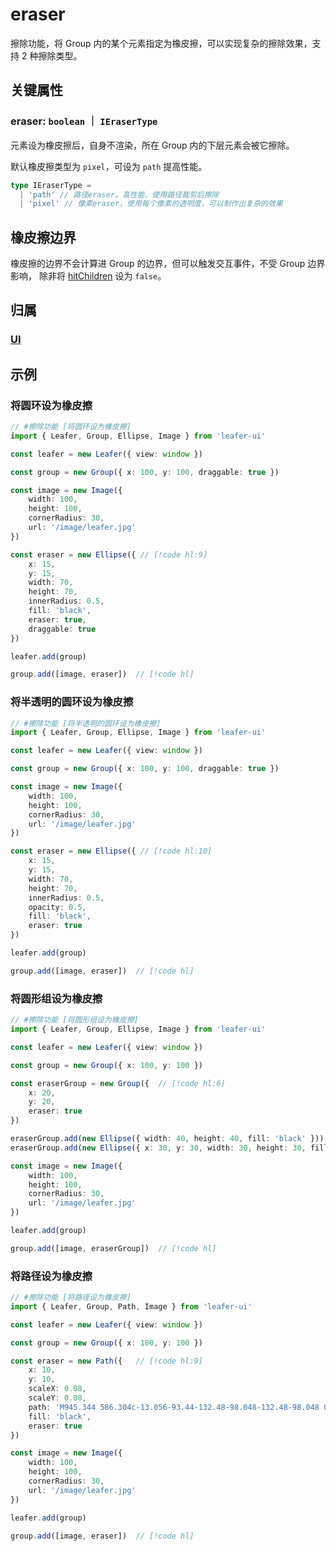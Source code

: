 <script setup>
import Case from '/component/Case.vue'
</script>

# eraser

擦除功能，将 Group 内的某个元素指定为橡皮擦，可以实现复杂的擦除效果，支持 2 种擦除类型。

<case name="Eraser" editor=false></case>

## 关键属性

### eraser: `boolean` ｜ `IEraserType`

元素设为橡皮擦后，自身不渲染，所在 Group 内的下层元素会被它擦除。

默认橡皮擦类型为 `pixel`，可设为 `path` 提高性能。

```ts
type IEraserType =
  | 'path' // 路径eraser，高性能，使用路径裁剪后擦除
  | 'pixel' // 像素eraser，使用每个像素的透明度，可以制作出复杂的效果
```

## 橡皮擦边界

橡皮擦的边界不会计算进 Group 的边界，但可以触发交互事件，不受 Group 边界影响， 除非将 [hitChildren](./hit.md#hitchildren-boolean) 设为 `false`。

## 归属

### [UI](/reference/display/UI.md)

## 示例

<case name="Eraser" index=0 editor=false></case>

### 将圆环设为橡皮擦

```ts
// #擦除功能 [将圆环设为橡皮擦]
import { Leafer, Group, Ellipse, Image } from 'leafer-ui'

const leafer = new Leafer({ view: window })

const group = new Group({ x: 100, y: 100, draggable: true })

const image = new Image({
    width: 100,
    height: 100,
    cornerRadius: 30,
    url: '/image/leafer.jpg'
})

const eraser = new Ellipse({ // [!code hl:9]
    x: 15,
    y: 15,
    width: 70,
    height: 70,
    innerRadius: 0.5,
    fill: 'black',
    eraser: true,
    draggable: true
})

leafer.add(group)

group.add([image, eraser])  // [!code hl]
```

<case name="Eraser" index=1 editor=false></case>

### 将半透明的圆环设为橡皮擦

```ts
// #擦除功能 [将半透明的圆环设为橡皮擦]
import { Leafer, Group, Ellipse, Image } from 'leafer-ui'

const leafer = new Leafer({ view: window })

const group = new Group({ x: 100, y: 100, draggable: true })

const image = new Image({
    width: 100,
    height: 100,
    cornerRadius: 30,
    url: '/image/leafer.jpg'
})

const eraser = new Ellipse({ // [!code hl:10]
    x: 15,
    y: 15,
    width: 70,
    height: 70,
    innerRadius: 0.5,
    opacity: 0.5,
    fill: 'black',
    eraser: true
})

leafer.add(group)

group.add([image, eraser])  // [!code hl]
```

<case name="Eraser" index=2 editor=false></case>

### 将圆形组设为橡皮擦

```ts
// #擦除功能 [将圆形组设为橡皮擦]
import { Leafer, Group, Ellipse, Image } from 'leafer-ui'

const leafer = new Leafer({ view: window })

const group = new Group({ x: 100, y: 100 })

const eraserGroup = new Group({  // [!code hl:6]
    x: 20,
    y: 20,
    eraser: true
})

eraserGroup.add(new Ellipse({ width: 40, height: 40, fill: 'black' }))
eraserGroup.add(new Ellipse({ x: 30, y: 30, width: 30, height: 30, fill: 'black' }))

const image = new Image({
    width: 100,
    height: 100,
    cornerRadius: 30,
    url: '/image/leafer.jpg'
})

leafer.add(group)

group.add([image, eraserGroup])  // [!code hl]
```

<case name="Eraser" index=5 editor=false></case>

### 将路径设为橡皮擦

```ts
// #擦除功能 [将路径设为橡皮擦]
import { Leafer, Group, Path, Image } from 'leafer-ui'

const leafer = new Leafer({ view: window })

const group = new Group({ x: 100, y: 100 })

const eraser = new Path({   // [!code hl:9]
    x: 10,
    y: 10,
    scaleX: 0.08,
    scaleY: 0.08,
    path: 'M945.344 586.304c-13.056-93.44-132.48-98.048-132.48-98.048 0-29.888-39.808-47.424-39.808-47.424L201.664 440.832c-36.736 0-42.112 51.264-42.112 51.264 7.68 288 181.44 382.976 181.44 382.976l299.456 0c42.88-31.36 101.888-122.56 101.888-122.56 9.216 3.072 72.768-0.832 97.984-6.144C865.6 740.992 958.336 679.68 945.344 586.304zM365.568 825.28c-145.472-105.664-130.944-328.576-130.944-328.576l80.448 0c-44.416 126.4 43.648 285.696 55.872 307.904C383.232 826.816 365.568 825.28 365.568 825.28zM833.472 694.272c-37.568 22.272-65.152 7.68-65.152 7.68 39.04-54.4 42.112-159.296 42.112-159.296 6.848 2.304 12.288-26.048 61.312 23.744C920.768 616.128 871.04 672.064 833.472 694.272z M351.68 129.856c0 0-119.424 72.832-44.416 140.928 75.008 68.16 68.16 93.44 24.512 153.216 0 0 81.92-41.344 71.168-104.192s-89.6-94.208-72.768-137.792C347.136 138.304 351.68 129.856 351.68 129.856z M615.232 91.648c0 0-119.488 72.832-44.352 140.928 74.944 68.16 68.032 93.44 24.448 153.216 0 0 81.984-41.344 71.232-104.192-10.688-62.784-89.6-94.208-72.832-137.792C610.624 100.032 615.232 91.648 615.232 91.648z M491.136 64c0 0-74.304 6.144-88.128 78.144C389.248 214.144 435.968 240.96 471.936 276.992 507.904 312.96 492.608 380.352 452.032 427.904c0 0 72.768-25.344 89.6-94.976 16.832-69.76-17.344-94.272-52.8-134.784C453.312 157.504 456.64 83.968 491.136 64z',
    fill: 'black',
    eraser: true
})

const image = new Image({
    width: 100,
    height: 100,
    cornerRadius: 30,
    url: '/image/leafer.jpg'
})

leafer.add(group)

group.add([image, eraser])  // [!code hl]
```

